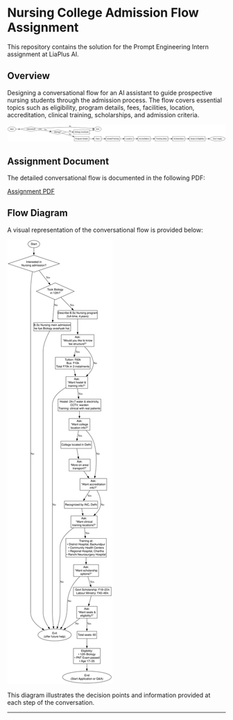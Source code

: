 # Nursing College Admission Flow Assignment

This repository contains the solution for the Prompt Engineering Intern assignment at LiaPlus AI.

## Overview

Designing a conversational flow for an AI assistant to guide prospective nursing students through the admission process. The flow covers essential topics such as eligibility, program details, fees, facilities, location, accreditation, clinical training, scholarships, and admission criteria.

![Flow Diagram](https://github.com/mohit1106/Prompt-Engineering-Assignment/blob/14959ff4945e48e9ec673e73d578bd808b6d36a4/flowchart/normal%20flow.svg)

## Assignment Document

The detailed conversational flow is documented in the following PDF:

[Assignment PDF](https://github.com/mohit1106/Prompt-Engineering-Assignment/blob/76b8e571b4211dd8aca495e71bf035912a5fb4ab/Prompt%20Engineering%20Intern%20Assignment.pdf)

## Flow Diagram

A visual representation of the conversational flow is provided below:

![Flow Diagram](https://github.com/mohit1106/Prompt-Engineering-Assignment/blob/76b8e571b4211dd8aca495e71bf035912a5fb4ab/flowchart/detailed%20flowchart.svg)

This diagram illustrates the decision points and information provided at each step of the conversation.

---
